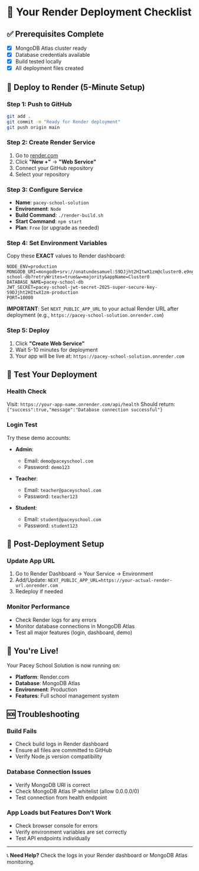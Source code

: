 # 🎯 Your Render Deployment Checklist

## ✅ Prerequisites Complete
- [x] MongoDB Atlas cluster ready
- [x] Database credentials available
- [x] Build tested locally
- [x] All deployment files created

## 🚀 Deploy to Render (5-Minute Setup)

### Step 1: Push to GitHub
```bash
git add .
git commit -m "Ready for Render deployment"
git push origin main
```

### Step 2: Create Render Service
1. Go to [render.com](https://render.com)
2. Click **"New +"** → **"Web Service"**
3. Connect your GitHub repository
4. Select your repository

### Step 3: Configure Service
- **Name**: `pacey-school-solution`
- **Environment**: `Node`
- **Build Command**: `./render-build.sh`
- **Start Command**: `npm start`
- **Plan**: `Free` (or upgrade as needed)

### Step 4: Set Environment Variables
Copy these **EXACT** values to Render dashboard:

```
NODE_ENV=production
MONGODB_URI=mongodb+srv://onatundesamuel:S9DJjht2HItwX1zm@cluster0.e9ngpld.mongodb.net/pacey-school-db?retryWrites=true&w=majority&appName=Cluster0
DATABASE_NAME=pacey-school-db
JWT_SECRET=pacey-school-jwt-secret-2025-super-secure-key-S9DJjht2HItwX1zm-production
PORT=10000
```

**IMPORTANT**: Set `NEXT_PUBLIC_APP_URL` to your actual Render URL after deployment (e.g., `https://pacey-school-solution.onrender.com`)

### Step 5: Deploy
1. Click **"Create Web Service"**
2. Wait 5-10 minutes for deployment
3. Your app will be live at: `https://pacey-school-solution.onrender.com`

## 🧪 Test Your Deployment

### Health Check
Visit: `https://your-app-name.onrender.com/api/health`
Should return: `{"success":true,"message":"Database connection successful"}`

### Login Test
Try these demo accounts:

- **Admin**: 
  - Email: `demo@paceyschool.com`
  - Password: `demo123`

- **Teacher**: 
  - Email: `teacher@paceyschool.com`
  - Password: `teacher123`

- **Student**: 
  - Email: `student@paceyschool.com`
  - Password: `student123`

## 🔧 Post-Deployment Setup

### Update App URL
1. Go to Render Dashboard → Your Service → Environment
2. Add/Update: `NEXT_PUBLIC_APP_URL=https://your-actual-render-url.onrender.com`
3. Redeploy if needed

### Monitor Performance
- Check Render logs for any errors
- Monitor database connections in MongoDB Atlas
- Test all major features (login, dashboard, demo)

## 🎉 You're Live!

Your Pacey School Solution is now running on:
- **Platform**: Render.com
- **Database**: MongoDB Atlas
- **Environment**: Production
- **Features**: Full school management system

## 🆘 Troubleshooting

### Build Fails
- Check build logs in Render dashboard
- Ensure all files are committed to GitHub
- Verify Node.js version compatibility

### Database Connection Issues
- Verify MongoDB URI is correct
- Check MongoDB Atlas IP whitelist (allow 0.0.0.0/0)
- Test connection from health endpoint

### App Loads but Features Don't Work
- Check browser console for errors
- Verify environment variables are set correctly
- Test API endpoints individually

---

📞 **Need Help?** Check the logs in your Render dashboard or MongoDB Atlas monitoring.
